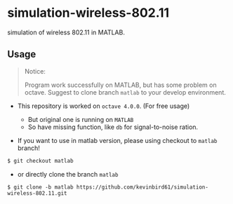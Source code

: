 # simulation-wireless-802.11

simulation of wireless 802.11 in MATLAB.

## Usage

> Notice: 
>
> Program work successfully on MATLAB, but has some problem on octave.
> Suggest to clone branch `matlab` to your develop environment.

* This repository is worked on `octave 4.0.0`. (For free usage)
    * But original one is running on `MATLAB`
    * So have missing function, like `db` for signal-to-noise ration.

* If you want to use in matlab version, please using checkout to `matlab` branch!

```bash
$ git checkout matlab
```

* or directly clone the branch `matlab`
```
$ git clone -b matlab https://github.com/kevinbird61/simulation-wireless-802.11.git 
```